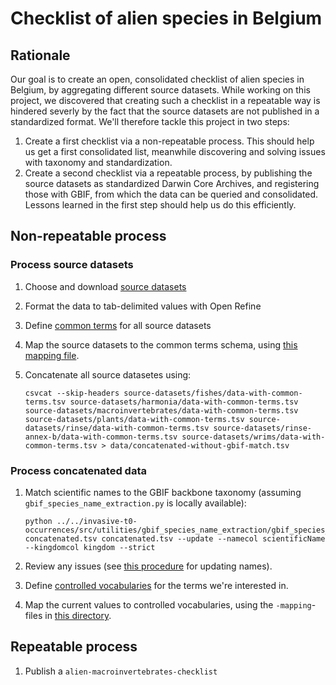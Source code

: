 # Checklist of alien species in Belgium

## Rationale

Our goal is to create an open, consolidated checklist of alien species in Belgium, by aggregating different source datasets. While working on this project, we discovered that creating such a checklist in a repeatable way is hindered severly by the fact that the source datasets are not published in a standardized format. We'll therefore tackle this project in two steps:

1. Create a first checklist via a non-repeatable process. This should help us get a first consolidated list, meanwhile discovering and solving issues with taxonomy and standardization.
2. Create a second checklist via a repeatable process, by publishing the source datasets as standardized Darwin Core Archives, and registering those with GBIF, from which the data can be queried and consolidated. Lessons learned in the first step should help us do this efficiently.

## Non-repeatable process

### Process source datasets

1. Choose and download [source datasets](data/raw)
2. Format the data to tab-delimited values with Open Refine
3. Define [common terms](vocabularies/common-terms.tsv) for all source datasets
4. Map the source datasets to the common terms schema, using [this mapping file](vocabularies/common-terms-mapping.tsv).
5. Concatenate all source datasetes using:

    ```shell
    csvcat --skip-headers source-datasets/fishes/data-with-common-terms.tsv source-datasets/harmonia/data-with-common-terms.tsv source-datasets/macroinvertebrates/data-with-common-terms.tsv source-datasets/plants/data-with-common-terms.tsv source-datasets/rinse/data-with-common-terms.tsv source-datasets/rinse-annex-b/data-with-common-terms.tsv source-datasets/wrims/data-with-common-terms.tsv > data/concatenated-without-gbif-match.tsv
    ```

### Process concatenated data

1. Match scientific names to the GBIF backbone taxonomy (assuming `gbif_species_name_extraction.py` is locally available):

    ```shell
    python ../../invasive-t0-occurrences/src/utilities/gbif_species_name_extraction/gbif_species_name_extraction.py concatenated.tsv concatenated.tsv --update --namecol scientificName --kingdomcol kingdom --strict
    ```

2. Review any issues (see [this procedure](https://github.com/inbo/alien-species-checklist/blob/master/data/README.md) for updating names).
3. Define [controlled vocabularies](vocabularies) for the terms we're interested in.
4. Map the current values to controlled vocabularies, using the `-mapping`-files in [this directory](vocabularies).

## Repeatable process

1. Publish a `alien-macroinvertebrates-checklist`
